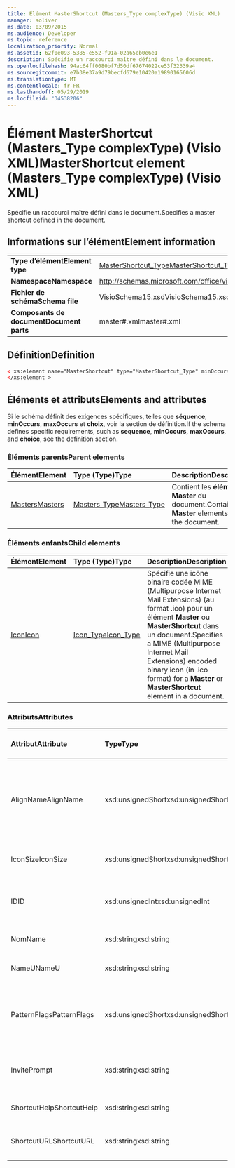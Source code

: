 ```yaml
---
title: Élément MasterShortcut (Masters_Type complexType) (Visio XML)
manager: soliver
ms.date: 03/09/2015
ms.audience: Developer
ms.topic: reference
localization_priority: Normal
ms.assetid: 62f0e093-5385-e552-f91a-02a65eb0e6e1
description: Spécifie un raccourci maître défini dans le document.
ms.openlocfilehash: 94ac64ff0080bf7d50df67674022ce53f32339a4
ms.sourcegitcommit: e7b38e37a9d79becfd679e10420a19890165606d
ms.translationtype: MT
ms.contentlocale: fr-FR
ms.lasthandoff: 05/29/2019
ms.locfileid: "34538206"
---
```

# <a name="mastershortcut-element-masters_type-complextype-visio-xml"></a><span data-ttu-id="e512b-103">Élément MasterShortcut (Masters_Type complexType) (Visio XML)</span><span class="sxs-lookup"><span data-stu-id="e512b-103">MasterShortcut element (Masters_Type complexType) (Visio XML)</span></span>

<span data-ttu-id="e512b-104">Spécifie un raccourci maître défini dans le document.</span><span class="sxs-lookup"><span data-stu-id="e512b-104">Specifies a master shortcut defined in the document.</span></span>
  
## <a name="element-information"></a><span data-ttu-id="e512b-105">Informations sur l’élément</span><span class="sxs-lookup"><span data-stu-id="e512b-105">Element information</span></span>

|||
|:-----|:-----|
|<span data-ttu-id="e512b-106">**Type d’élément**</span><span class="sxs-lookup"><span data-stu-id="e512b-106">**Element type**</span></span> <br/> |[<span data-ttu-id="e512b-107">MasterShortcut_Type</span><span class="sxs-lookup"><span data-stu-id="e512b-107">MasterShortcut_Type</span></span>](mastershortcut_type-complextypevisio-xml.md) <br/> |
|<span data-ttu-id="e512b-108">**Namespace**</span><span class="sxs-lookup"><span data-stu-id="e512b-108">**Namespace**</span></span> <br/> |http://schemas.microsoft.com/office/visio/2012/main  <br/> |
|<span data-ttu-id="e512b-109">**Fichier de schéma**</span><span class="sxs-lookup"><span data-stu-id="e512b-109">**Schema file**</span></span> <br/> |<span data-ttu-id="e512b-110">VisioSchema15.xsd</span><span class="sxs-lookup"><span data-stu-id="e512b-110">VisioSchema15.xsd</span></span>  <br/> |
|<span data-ttu-id="e512b-111">**Composants de document**</span><span class="sxs-lookup"><span data-stu-id="e512b-111">**Document parts**</span></span> <br/> |<span data-ttu-id="e512b-112">master#.xml</span><span class="sxs-lookup"><span data-stu-id="e512b-112">master#.xml</span></span>  <br/> |
   
## <a name="definition"></a><span data-ttu-id="e512b-113">Définition</span><span class="sxs-lookup"><span data-stu-id="e512b-113">Definition</span></span>

```XML
< xs:element name="MasterShortcut" type="MasterShortcut_Type" minOccurs="0" maxOccurs="unbounded" >
</xs:element >
```

## <a name="elements-and-attributes"></a><span data-ttu-id="e512b-114">Éléments et attributs</span><span class="sxs-lookup"><span data-stu-id="e512b-114">Elements and attributes</span></span>

<span data-ttu-id="e512b-115">Si le schéma définit des exigences spécifiques, telles que **séquence**, **minOccurs**, **maxOccurs** et **choix**, voir la section de définition.</span><span class="sxs-lookup"><span data-stu-id="e512b-115">If the schema defines specific requirements, such as **sequence**, **minOccurs**, **maxOccurs**, and **choice**, see the definition section.</span></span> 
  
### <a name="parent-elements"></a><span data-ttu-id="e512b-116">Éléments parents</span><span class="sxs-lookup"><span data-stu-id="e512b-116">Parent elements</span></span>

|<span data-ttu-id="e512b-117">**Élément**</span><span class="sxs-lookup"><span data-stu-id="e512b-117">**Element**</span></span>|<span data-ttu-id="e512b-118">**Type (Type)**</span><span class="sxs-lookup"><span data-stu-id="e512b-118">**Type**</span></span>|<span data-ttu-id="e512b-119">**Description**</span><span class="sxs-lookup"><span data-stu-id="e512b-119">**Description**</span></span>|
|:-----|:-----|:-----|
|[<span data-ttu-id="e512b-120">Masters</span><span class="sxs-lookup"><span data-stu-id="e512b-120">Masters</span></span>](masters-elementvisio-xml.md) <br/> |[<span data-ttu-id="e512b-121">Masters_Type</span><span class="sxs-lookup"><span data-stu-id="e512b-121">Masters_Type</span></span>](masters_type-complextypevisio-xml.md) <br/> |<span data-ttu-id="e512b-122">Contient les **éléments Master** du document.</span><span class="sxs-lookup"><span data-stu-id="e512b-122">Contains the **Master** elements for the document.</span></span>  <br/> |
   
### <a name="child-elements"></a><span data-ttu-id="e512b-123">Éléments enfants</span><span class="sxs-lookup"><span data-stu-id="e512b-123">Child elements</span></span>

|<span data-ttu-id="e512b-124">**Élément**</span><span class="sxs-lookup"><span data-stu-id="e512b-124">**Element**</span></span>|<span data-ttu-id="e512b-125">**Type (Type)**</span><span class="sxs-lookup"><span data-stu-id="e512b-125">**Type**</span></span>|<span data-ttu-id="e512b-126">**Description**</span><span class="sxs-lookup"><span data-stu-id="e512b-126">**Description**</span></span>|
|:-----|:-----|:-----|
|[<span data-ttu-id="e512b-127">Icon</span><span class="sxs-lookup"><span data-stu-id="e512b-127">Icon</span></span>](icon-element-mastershortcut_type-complextypevisio-xml.md) <br/> |[<span data-ttu-id="e512b-128">Icon_Type</span><span class="sxs-lookup"><span data-stu-id="e512b-128">Icon_Type</span></span>](icon_type-complextypevisio-xml.md) <br/> |<span data-ttu-id="e512b-129">Spécifie une icône binaire codée MIME (Multipurpose Internet Mail Extensions) (au format .ico) pour un élément **Master** ou **MasterShortcut** dans un document.</span><span class="sxs-lookup"><span data-stu-id="e512b-129">Specifies a MIME (Multipurpose Internet Mail Extensions) encoded binary icon (in .ico format) for a **Master** or **MasterShortcut** element in a document.</span></span>  <br/> |
   
### <a name="attributes"></a><span data-ttu-id="e512b-130">Attributs</span><span class="sxs-lookup"><span data-stu-id="e512b-130">Attributes</span></span>

|<span data-ttu-id="e512b-131">**Attribut**</span><span class="sxs-lookup"><span data-stu-id="e512b-131">**Attribute**</span></span>|<span data-ttu-id="e512b-132">**Type**</span><span class="sxs-lookup"><span data-stu-id="e512b-132">**Type**</span></span>|<span data-ttu-id="e512b-133">**Obligatoire**</span><span class="sxs-lookup"><span data-stu-id="e512b-133">**Required**</span></span>|<span data-ttu-id="e512b-134">**Description**</span><span class="sxs-lookup"><span data-stu-id="e512b-134">**Description**</span></span>|<span data-ttu-id="e512b-135">**Valeurs possibles**</span><span class="sxs-lookup"><span data-stu-id="e512b-135">**Possible values**</span></span>|
|:-----|:-----|:-----|:-----|:-----|
|<span data-ttu-id="e512b-136">AlignName</span><span class="sxs-lookup"><span data-stu-id="e512b-136">AlignName</span></span>  <br/> |<span data-ttu-id="e512b-137">xsd:unsignedShort</span><span class="sxs-lookup"><span data-stu-id="e512b-137">xsd:unsignedShort</span></span>  <br/> |<span data-ttu-id="e512b-138">facultatif</span><span class="sxs-lookup"><span data-stu-id="e512b-138">optional</span></span>  <br/> |<span data-ttu-id="e512b-139">Spécifie si le texte de l’élément dans la fenêtre de gabarit est aligné à gauche, à droite ou au centre.</span><span class="sxs-lookup"><span data-stu-id="e512b-139">Specifies whether the element's text in the stencil window is aligned left, right, or center.</span></span>  <br/> |<span data-ttu-id="e512b-140">Valeurs du type xsd:unsignedShort.</span><span class="sxs-lookup"><span data-stu-id="e512b-140">Values of the xsd:unsignedShort type.</span></span>  <br/> |
|<span data-ttu-id="e512b-141">IconSize</span><span class="sxs-lookup"><span data-stu-id="e512b-141">IconSize</span></span>  <br/> |<span data-ttu-id="e512b-142">xsd:unsignedShort</span><span class="sxs-lookup"><span data-stu-id="e512b-142">xsd:unsignedShort</span></span>  <br/> |<span data-ttu-id="e512b-143">facultatif</span><span class="sxs-lookup"><span data-stu-id="e512b-143">optional</span></span>  <br/> |<span data-ttu-id="e512b-144">Taille de l’icône de l’élément.</span><span class="sxs-lookup"><span data-stu-id="e512b-144">The size of the element's icon.</span></span>  <br/> |<span data-ttu-id="e512b-145">Valeurs du type xsd:unsignedShort.</span><span class="sxs-lookup"><span data-stu-id="e512b-145">Values of the xsd:unsignedShort type.</span></span>  <br/> |
|<span data-ttu-id="e512b-146">ID</span><span class="sxs-lookup"><span data-stu-id="e512b-146">ID</span></span>  <br/> |<span data-ttu-id="e512b-147">xsd:unsignedInt</span><span class="sxs-lookup"><span data-stu-id="e512b-147">xsd:unsignedInt</span></span>  <br/> |<span data-ttu-id="e512b-148">obligatoire</span><span class="sxs-lookup"><span data-stu-id="e512b-148">required</span></span>  <br/> |<span data-ttu-id="e512b-149">ID unique de l’élément au sein de son élément parent.</span><span class="sxs-lookup"><span data-stu-id="e512b-149">The unique ID of the element within its parent element.</span></span>  <br/> |<span data-ttu-id="e512b-150">Valeurs du type xsd:unsignedInt.</span><span class="sxs-lookup"><span data-stu-id="e512b-150">Values of the xsd:unsignedInt type.</span></span>  <br/> |
|<span data-ttu-id="e512b-151">Nom</span><span class="sxs-lookup"><span data-stu-id="e512b-151">Name</span></span>  <br/> |<span data-ttu-id="e512b-152">xsd:string</span><span class="sxs-lookup"><span data-stu-id="e512b-152">xsd:string</span></span>  <br/> |<span data-ttu-id="e512b-153">facultatif</span><span class="sxs-lookup"><span data-stu-id="e512b-153">optional</span></span>  <br/> |<span data-ttu-id="e512b-154">Nom de l’élément.</span><span class="sxs-lookup"><span data-stu-id="e512b-154">The name of the element.</span></span>  <br/> |<span data-ttu-id="e512b-155">Valeurs du type xsd:string.</span><span class="sxs-lookup"><span data-stu-id="e512b-155">Values of the xsd:string type.</span></span>  <br/> |
|<span data-ttu-id="e512b-156">NameU</span><span class="sxs-lookup"><span data-stu-id="e512b-156">NameU</span></span>  <br/> |<span data-ttu-id="e512b-157">xsd:string</span><span class="sxs-lookup"><span data-stu-id="e512b-157">xsd:string</span></span>  <br/> |<span data-ttu-id="e512b-158">facultatif</span><span class="sxs-lookup"><span data-stu-id="e512b-158">optional</span></span>  <br/> |<span data-ttu-id="e512b-159">Nom universel de l’élément.</span><span class="sxs-lookup"><span data-stu-id="e512b-159">The universal name of the element.</span></span>  <br/> |<span data-ttu-id="e512b-160">Valeurs du type xsd:string.</span><span class="sxs-lookup"><span data-stu-id="e512b-160">Values of the xsd:string type.</span></span>  <br/> |
|<span data-ttu-id="e512b-161">PatternFlags</span><span class="sxs-lookup"><span data-stu-id="e512b-161">PatternFlags</span></span>  <br/> |<span data-ttu-id="e512b-162">xsd:unsignedShort</span><span class="sxs-lookup"><span data-stu-id="e512b-162">xsd:unsignedShort</span></span>  <br/> |<span data-ttu-id="e512b-163">facultatif</span><span class="sxs-lookup"><span data-stu-id="e512b-163">optional</span></span>  <br/> |<span data-ttu-id="e512b-164">Détermine si une forme de base se comporte comme un motif personnalisé.</span><span class="sxs-lookup"><span data-stu-id="e512b-164">Determines whether a master behaves as a custom pattern.</span></span>  <br/> |<span data-ttu-id="e512b-165">Valeurs du type xsd:unsignedShort.</span><span class="sxs-lookup"><span data-stu-id="e512b-165">Values of the xsd:unsignedShort type.</span></span>  <br/> |
|<span data-ttu-id="e512b-166">Invite</span><span class="sxs-lookup"><span data-stu-id="e512b-166">Prompt</span></span>  <br/> |<span data-ttu-id="e512b-167">xsd:string</span><span class="sxs-lookup"><span data-stu-id="e512b-167">xsd:string</span></span>  <br/> |<span data-ttu-id="e512b-168">facultatif</span><span class="sxs-lookup"><span data-stu-id="e512b-168">optional</span></span>  <br/> |<span data-ttu-id="e512b-169">Barre d’état et invite d’info-conseil pour l’élément.</span><span class="sxs-lookup"><span data-stu-id="e512b-169">The status bar and tool tip prompt for the element.</span></span>  <br/> |<span data-ttu-id="e512b-170">Valeurs du type xsd:string.</span><span class="sxs-lookup"><span data-stu-id="e512b-170">Values of the xsd:string type.</span></span>  <br/> |
|<span data-ttu-id="e512b-171">ShortcutHelp</span><span class="sxs-lookup"><span data-stu-id="e512b-171">ShortcutHelp</span></span>  <br/> |<span data-ttu-id="e512b-172">xsd:string</span><span class="sxs-lookup"><span data-stu-id="e512b-172">xsd:string</span></span>  <br/> |<span data-ttu-id="e512b-173">facultatif</span><span class="sxs-lookup"><span data-stu-id="e512b-173">optional</span></span>  <br/> |<span data-ttu-id="e512b-174">Chaîne d’aide pour l’élément.</span><span class="sxs-lookup"><span data-stu-id="e512b-174">A help string for the element.</span></span>  <br/> |<span data-ttu-id="e512b-175">Valeurs du type xsd:string.</span><span class="sxs-lookup"><span data-stu-id="e512b-175">Values of the xsd:string type.</span></span>  <br/> |
|<span data-ttu-id="e512b-176">ShortcutURL</span><span class="sxs-lookup"><span data-stu-id="e512b-176">ShortcutURL</span></span>  <br/> |<span data-ttu-id="e512b-177">xsd:string</span><span class="sxs-lookup"><span data-stu-id="e512b-177">xsd:string</span></span>  <br/> |<span data-ttu-id="e512b-178">facultatif</span><span class="sxs-lookup"><span data-stu-id="e512b-178">optional</span></span>  <br/> |<span data-ttu-id="e512b-179">URL d’un **élément MasterShortcut.**</span><span class="sxs-lookup"><span data-stu-id="e512b-179">A URL to a **MasterShortcut** element.</span></span>  <br/> |<span data-ttu-id="e512b-180">Valeurs du type xsd:string.</span><span class="sxs-lookup"><span data-stu-id="e512b-180">Values of the xsd:string type.</span></span>  <br/> |
   

